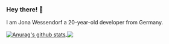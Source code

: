 ### Hey there! 👋

I am Jona Wessendorf a 20-year-old developer from Germany.

<a href="https://github.com/anuraghazra/anuraghazra.github.io">
<img align="center" src="https://github-readme-stats.anuraghazra1.vercel.app/api?username=jonawe&show_icons=true&include_all_commits=true&theme=material-palenight" alt="Anurag's github stats" />
  </a>
  <a href="https://github.com/anuraghazra/anuraghazra.github.io">
<img align="center" src="https://github-readme-stats.anuraghazra1.vercel.app/api/top-langs/?username=jonawe&layout=compact&theme=material-palenight" />
  </a>
